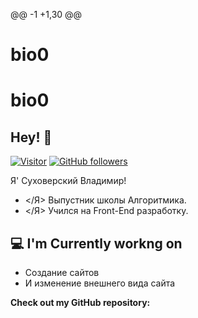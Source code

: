 @@ -1 +1,30 @@
# bio0
# bio0

<!-- <h2 align='center'>Lakshmanan Meiyappan @ Laxmena</h2>
<p align='center'><b>Graduate Student at University of Illinois at Chicago</b></p> -->


<h2>Hey! 👋</h2>


[![Visitor](https://visitor-badge.laobi.icu/badge?page_id=laxmena.laxmena)](https://github.com/laxmena) [![GitHub followers](https://img.shields.io/github/followers/laxmena.svg?style=social&label=Follow)](https://github.com/laxmena?tab=followers)


Я' Суховерский Владимир! 
- </Я> Выпустник школы Алгоритмика. 
- </Я> Учился на Front-End разработку.


<h2>💻 I'm Currently workng on</h2>


- Создание сайтов
- И изменение внешнего вида сайта
  




__Check out my GitHub repository:__


<div>
